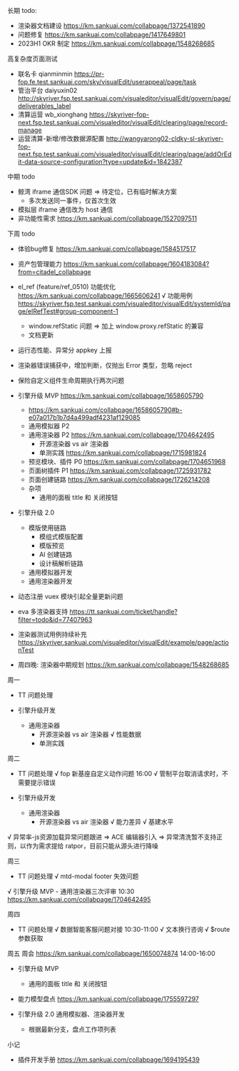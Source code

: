 长期 todo:
  - 渲染器文档建设 https://km.sankuai.com/collabpage/1372541890
  - 问题修复 https://km.sankuai.com/collabpage/1417649801
  - 2023H1 OKR 制定 https://km.sankuai.com/collabpage/1548268685

高复杂度页面测试
  - 联名卡 qianminmin https://pr-fop.fe.test.sankuai.com/sky/visualEdit/userappeal/page/task
  - 管治平台 daiyuxin02 http://skyriver.fsp.test.sankuai.com/visualeditor/visualEdit/govern/page/deliverables_label
  - 清算运营 wb_xionghang https://skyriver-fop-next.fsp.test.sankuai.com/visualeditor/visualEdit/clearing/page/record-manage
  - 运营清算-新增/修改数据源配置 http://wangyarong02-cldky-sl-skyriver-fop-next.fsp.test.sankuai.com/visualeditor/visualEdit/clearing/page/addOrEdit-data-source-configuration?type=update&id=1842387

中期 todo
  - 鲸湾 iframe 通信SDK 问题 => 待定位，已有临时解决方案
    - 多次发送同一事件，仅首次生效
  - 模拟层 iframe 通信改为 host 通信
  - 非功能性需求 https://km.sankuai.com/collabpage/1527097511
  
下周 todo
  - 体验bug修复 https://km.sankuai.com/collabpage/1584517517
  - 资产包管理能力 https://km.sankuai.com/collabpage/1604183084?from=citadel_collabpage

  - el_ref (feature/ref_0510) 功能优化 https://km.sankuai.com/collabpage/1665606241
    √ 功能用例 https://skyriver.fsp.test.sankuai.com/visualeditor/visualEdit/systemId/page/elRefTest#group-component-1
    - window.refStatic 问题 => 加上 window.proxy.refStatic 的兼容
    - 文档更新

  - 运行态性能、异常分 appkey 上报
  - 渲染器错误捕获中，增加判断，仅抛出 Error 类型，忽略 reject

  - 保险自定义组件生命周期执行两次问题

  - 引擎升级 MVP https://km.sankuai.com/collabpage/1658605790
    - https://km.sankuai.com/collabpage/1658605790#b-e07a017b1b7d4a499adf4231af129085
    - 通用模拟器 P2
    - 通用渲染器 P2 https://km.sankuai.com/collabpage/1704642495
      - 开源渲染器 vs air 渲染器
      - 单测实践 https://km.sankuai.com/collabpage/1715981824
    - 预览模块、插件 P0 https://km.sankuai.com/collabpage/1704651968
    - 页面树插件 P1 https://km.sankuai.com/collabpage/1725931782
    - 页面创建链路 https://km.sankuai.com/collabpage/1726214208
    - 杂项
      - 通用的面板 title 和 关闭按钮

  - 引擎升级 2.0
    - 模版使用链路
      - 模组式模版配置
      - 模版预览
      - AI 创建链路
      - 设计稿解析链路
    - 通用模拟器开发
    - 通用渲染器开发

  - 动态注册 vuex 模块引起全量更新问题

  - eva 多渲染器支持 https://tt.sankuai.com/ticket/handle?filter=todo&id=77407963

  - 渲染器测试用例持续补充 https://skyriver.sankuai.com/visualeditor/visualEdit/example/page/actionTest

  - 周四晚: 渲染器中期规划 https://km.sankuai.com/collabpage/1548268685

周一
  - TT 问题处理
  
  - 引擎升级开发
    - 通用渲染器
      - 开源渲染器 vs air 渲染器
        √ 性能数据
      - 单测实践

周二
  - TT 问题处理
    √ fop 新基座自定义动作问题 16:00
    √ 管制平台取消请求时，不需要提示错误

  - 引擎升级开发
    - 通用渲染器
      - 开源渲染器 vs air 渲染器
        √ 能力差异
        √ 基建水平

  √ 异常率-js资源加载异常问题跟进
    => ACE 编辑器引入
    => 异常清洗暂不支持正则，以作为需求提给 ratpor，目前只能从源头进行降噪

周三
  - TT 问题处理
    √ mtd-modal footer 失效问题

  √ 引擎升级 MVP - 通用渲染器三次评审 10:30 https://km.sankuai.com/collabpage/1704642495

周四
  - TT 问题处理
    √ 数据智能客服问题对接 10:30-11:00
    √ 文本换行咨询
    √ $route 参数获取

周五
  周会 https://km.sankuai.com/collabpage/1650074874 14:00-16:00

  - 引擎升级 MVP
    - 通用的面板 title 和 关闭按钮
  
  - 能力模型盘点 https://km.sankuai.com/collabpage/1755597297

  - 引擎升级 2.0 通用模拟器、渲染器开发
    - 根据最新分支，盘点工作项列表

小记
  - 插件开发手册 https://km.sankuai.com/collabpage/1694195439

